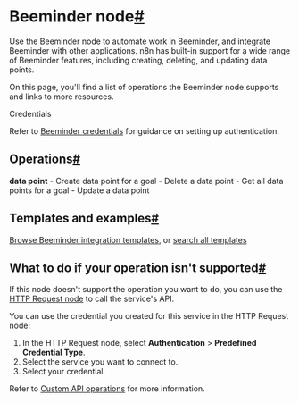 [](https://github.com/n8n-io/n8n-docs/edit/main/docs/integrations/builtin/app-nodes/n8n-nodes-base.beeminder.md "Edit this page")

# Beeminder node[#](#beeminder-node "Permanent link")

Use the Beeminder node to automate work in Beeminder, and integrate Beeminder with other applications. n8n has built-in support for a wide range of Beeminder features, including creating, deleting, and updating data points.

On this page, you'll find a list of operations the Beeminder node supports and links to more resources.

Credentials

Refer to [Beeminder credentials](../../credentials/beeminder/) for guidance on setting up authentication.

## Operations[#](#operations "Permanent link")

**data point** - Create data point for a goal - Delete a data point - Get all data points for a goal - Update a data point

## Templates and examples[#](#templates-and-examples "Permanent link")

[Browse Beeminder integration templates](https://n8n.io/integrations/beeminder/), or [search all templates](https://n8n.io/workflows/)

## What to do if your operation isn't supported[#](#what-to-do-if-your-operation-isnt-supported "Permanent link")

If this node doesn't support the operation you want to do, you can use the [HTTP Request node](../../core-nodes/n8n-nodes-base.httprequest/) to call the service's API.

You can use the credential you created for this service in the HTTP Request node:

1.  In the HTTP Request node, select **Authentication** > **Predefined Credential Type**.
2.  Select the service you want to connect to.
3.  Select your credential.

Refer to [Custom API operations](../../../custom-operations/) for more information.
